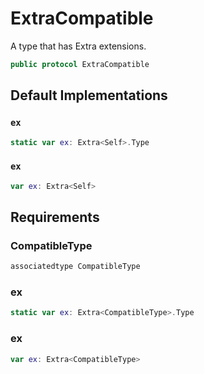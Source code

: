 # ExtraCompatible

A type that has Extra extensions.

``` swift
public protocol ExtraCompatible 
```

## Default Implementations

### `ex`

``` swift
static var ex: Extra<Self>.Type 
```

### `ex`

``` swift
var ex: Extra<Self> 
```

## Requirements

### CompatibleType

``` swift
associatedtype CompatibleType
```

### ex

``` swift
static var ex: Extra<CompatibleType>.Type 
```

### ex

``` swift
var ex: Extra<CompatibleType> 
```
